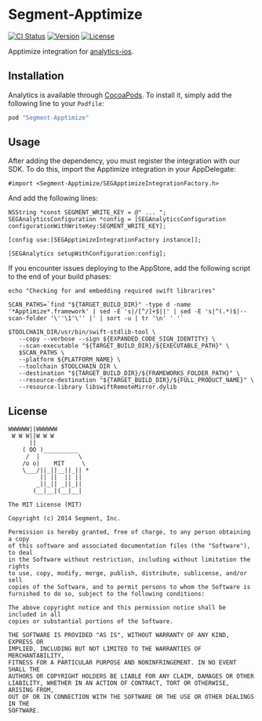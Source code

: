 # Segment-Apptimize

[![CI Status](http://img.shields.io/travis/segment-integrations/analytics-ios-integration-apptimize.svg?style=flat)](https://travis-ci.org/segment-integrations/analytics-ios-integration-apptimize)
[![Version](https://img.shields.io/cocoapods/v/Segment-Apptimize.svg?style=flat)](http://cocoapods.org/pods/Segment-Apptimize)
[![License](https://img.shields.io/cocoapods/l/Segment-Apptimize.svg?style=flat)](http://cocoapods.org/pods/Segment-Apptimize)

Apptimize integration for [analytics-ios](https://github.com/segmentio/analytics-ios).

## Installation

Analytics is available through [CocoaPods](http://cocoapods.org). To install
it, simply add the following line to your `Podfile`:

```ruby
pod "Segment-Apptimize"
```

## Usage

After adding the dependency, you must register the integration with our SDK. To do this, import the Apptimize integration in your AppDelegate:


```
#import <Segment-Apptimize/SEGApptimizeIntegrationFactory.h>
```

And add the following lines:

```
NSString *const SEGMENT_WRITE_KEY = @" ... ";
SEGAnalyticsConfiguration *config = [SEGAnalyticsConfiguration configurationWithWriteKey:SEGMENT_WRITE_KEY];

[config use:[SEGApptimizeIntegrationFactory instance]];

[SEGAnalytics setupWithConfiguration:config];
```

If you encounter issues deploying to the AppStore, add the following script
to the end of your build phases:

```
echo "Checking for and embedding required swift librarires"

SCAN_PATHS=`find "${TARGET_BUILD_DIR}" -type d -name '*Apptimize*.framework' | sed -E 's|/[^/]+$||' | sed -E 's|^(.*)$|--scan-folder '\''\1'\'' |' | sort -u | tr '\n' ' '`

$TOOLCHAIN_DIR/usr/bin/swift-stdlib-tool \
   --copy --verbose --sign ${EXPANDED_CODE_SIGN_IDENTITY} \
   --scan-executable "${TARGET_BUILD_DIR}/${EXECUTABLE_PATH}" \
   $SCAN_PATHS \
   --platform ${PLATFORM_NAME} \
   --toolchain $TOOLCHAIN_DIR \
   --destination "${TARGET_BUILD_DIR}/${FRAMEWORKS_FOLDER_PATH}" \
   --resource-destination "${TARGET_BUILD_DIR}/${FULL_PRODUCT_NAME}" \
   --resource-library libswiftRemoteMirror.dylib
```

## License

```
WWWWWW||WWWWWW
 W W W||W W W
      ||
    ( OO )__________
     /  |           \
    /o o|    MIT     \
    \___/||_||__||_|| *
         || ||  || ||
        _||_|| _||_||
       (__|__|(__|__|

The MIT License (MIT)

Copyright (c) 2014 Segment, Inc.

Permission is hereby granted, free of charge, to any person obtaining a copy
of this software and associated documentation files (the "Software"), to deal
in the Software without restriction, including without limitation the rights
to use, copy, modify, merge, publish, distribute, sublicense, and/or sell
copies of the Software, and to permit persons to whom the Software is
furnished to do so, subject to the following conditions:

The above copyright notice and this permission notice shall be included in all
copies or substantial portions of the Software.

THE SOFTWARE IS PROVIDED "AS IS", WITHOUT WARRANTY OF ANY KIND, EXPRESS OR
IMPLIED, INCLUDING BUT NOT LIMITED TO THE WARRANTIES OF MERCHANTABILITY,
FITNESS FOR A PARTICULAR PURPOSE AND NONINFRINGEMENT. IN NO EVENT SHALL THE
AUTHORS OR COPYRIGHT HOLDERS BE LIABLE FOR ANY CLAIM, DAMAGES OR OTHER
LIABILITY, WHETHER IN AN ACTION OF CONTRACT, TORT OR OTHERWISE, ARISING FROM,
OUT OF OR IN CONNECTION WITH THE SOFTWARE OR THE USE OR OTHER DEALINGS IN THE
SOFTWARE.
```
